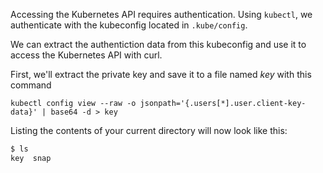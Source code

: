 
Accessing the Kubernetes API requires authentication. Using `kubectl`, we authenticate with the kubeconfig located in `.kube/config`.

We can extract the authentiction data from this kubeconfig and use it to access the Kubernetes API with curl.

First, we'll extract the private key and save it to a file named _key_ with this command

`kubectl config view --raw -o jsonpath='{.users[*].user.client-key-data}' | base64 -d > key`

Listing the contents of your current directory will now look like this:
```bash
$ ls
key  snap
```
